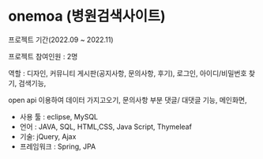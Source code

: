 # onemoa (병원검색사이트)

프로젝트 기간(2022.09 ~ 2022.11)

프로젝트 참여인원 : 2명

역할 : 디자인, 커뮤니티 게시판(공지사항, 문의사항, 후기), 로그인, 아이디/비밀번호 찾기,
 검색기능, 

open api 이용하여 데이터 가지고오기, 
 문의사항 부분 댓글/ 대댓글 기능, 메인화면, 

- 사용 툴 : eclipse, MySQL
- 언어 : JAVA, SQL, HTML,CSS, Java Script, Thymeleaf
- 기술: jQuery, Ajax
- 프레임워크 : Spring, JPA
